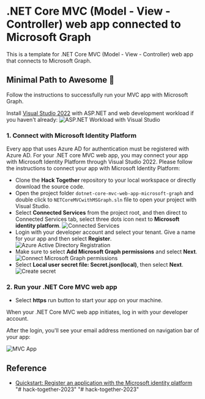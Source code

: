 # .NET Core MVC (Model - View - Controller) web app connected to Microsoft Graph

This is a template for .NET Core MVC (Model - View - Controller) web app that connects to Microsoft Graph.

## Minimal Path to Awesome 🚀

Follow the instructions to successfully run your MVC app with Microsoft Graph.

Install [Visual Studio 2022](https://visualstudio.microsoft.com/downloads/) with ASP.NET and web development workload if you haven't already:
![ASP.NET Workload with Visual Studio](/templates/dotnet-core-mvc-web-app-microsoft-graph/aspnetworkload.png)

### 1. Connect with Microsoft Identity Platform

Every app that uses Azure AD for authentication must be registered with Azure AD. For your .NET core MVC web app, you may connect your app with Microsoft Identity Platform through Visual Studio 2022. Please follow the instructions to connect your app with Microsoft Identity Platform:

* Clone the **Hack Together** repository to your local workspace or directly download the source code.
* Open the project folder `dotnet-core-mvc-web-app-microsoft-graph` and double click to `NETCoreMVCwithMSGraph.sln` file to open your project with Visual Studio.
* Select **Connected Services** from the project root, and then direct to Connected Services tab, select three dots icon next to **Microsoft identity platform**.
![Connected Services](/templates/dotnet-core-mvc-web-app-microsoft-graph/visualstudio-identity-connect.png)
* Login with your developer account and select your tenant. Give a name for your app and then select **Register**.
![Azure Active Directory Registration](/templates/dotnet-core-mvc-web-app-microsoft-graph/visualstudio-aad-registration.png)
* Make sure to select **Add Microsoft Graph permissions** and select **Next**.
![Connect Microsoft Graph permissions](/templates/dotnet-core-mvc-web-app-microsoft-graph/add-msgraph.png)
* Select **Local user secret file: Secret.json(local)**, then select **Next**.
![Create secret](/templates/dotnet-core-mvc-web-app-microsoft-graph/aad-secret.png)

### 2. Run your .NET Core MVC web app

* Select **https** run button to start your app on your machine.

When your .NET Core MVC web app initiates, log in with your developer account.

After the login, you'll see your email address mentioned on navigation bar of your app:

![MVC App](/templates/dotnet-core-mvc-web-app-microsoft-graph/netcoreMVC.png)

## Reference

* [Quickstart: Register an application with the Microsoft identity platform](https://learn.microsoft.com/azure/active-directory/develop/quickstart-register-app)
"# hack-together-2023" 
"# hack-together-2023" 
